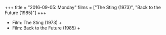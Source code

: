+++
title = "2016-09-05: Monday"
films = ["The Sting (1973)", "Back to the Future (1985)"]
+++


* Film: The Sting (1973) +
* Film: Back to the Future (1985) +
